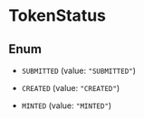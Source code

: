 

# TokenStatus

## Enum


* `SUBMITTED` (value: `"SUBMITTED"`)

* `CREATED` (value: `"CREATED"`)

* `MINTED` (value: `"MINTED"`)



